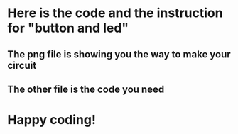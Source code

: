 # Here is the code and the instruction for "button and led"
## The png file is showing you the way to make your circuit
## The other file is the code you need
# Happy coding!
